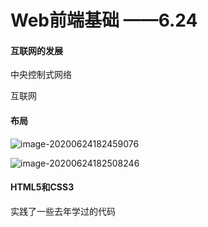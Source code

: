 # **Web**前端基**础** ——6.24

#### 互联网的发展

中央控制式网络

互联网

#### 布局

![image-20200624182459076](C:\Users\84786\AppData\Roaming\Typora\typora-user-images\image-20200624182459076.png)

![image-20200624182508246](C:\Users\84786\AppData\Roaming\Typora\typora-user-images\image-20200624182508246.png)



#### **HTML5**和CSS3

实践了一些去年学过的代码







